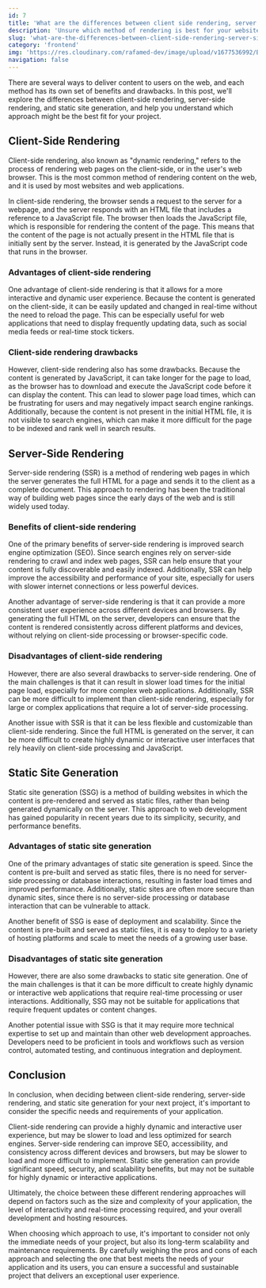 ```yaml
---
id: 7
title: 'What are the differences between client side rendering, server side rendering and static site rengeration'
description: 'Unsure which method of rendering is best for your website? Read this blog post on the differences between client-side rendering, server-side rendering, and static site generation to make an informed decision.'
slug: 'what-are-the-differences-between-client-side-rendering-server-side-rendering-and-static-site-rengeration'
category: 'frontend'
img: 'https://res.cloudinary.com/rafamed-dev/image/upload/v1677536992/Blog/thumbnail_ai1hzq.jpg'
navigation: false
---
```


There are several ways to deliver content to users on the web, and each method has its own set of benefits and drawbacks. In this post, we'll explore the differences between client-side rendering, server-side rendering, and static site generation, and help you understand which approach might be the best fit for your project.

## Client-Side Rendering

Client-side rendering, also known as "dynamic rendering," refers to the process of rendering web pages on the client-side, or in the user's web browser. This is the most common method of rendering content on the web, and it is used by most websites and web applications.

In client-side rendering, the browser sends a request to the server for a webpage, and the server responds with an HTML file that includes a reference to a JavaScript file. The browser then loads the JavaScript file, which is responsible for rendering the content of the page. This means that the content of the page is not actually present in the HTML file that is initially sent by the server. Instead, it is generated by the JavaScript code that runs in the browser.

### Advantages of client-side rendering

One advantage of client-side rendering is that it allows for a more interactive and dynamic user experience. Because the content is generated on the client-side, it can be easily updated and changed in real-time without the need to reload the page. This can be especially useful for web applications that need to display frequently updating data, such as social media feeds or real-time stock tickers.

### Client-side rendering drawbacks

However, client-side rendering also has some drawbacks. Because the content is generated by JavaScript, it can take longer for the page to load, as the browser has to download and execute the JavaScript code before it can display the content. This can lead to slower page load times, which can be frustrating for users and may negatively impact search engine rankings. Additionally, because the content is not present in the initial HTML file, it is not visible to search engines, which can make it more difficult for the page to be indexed and rank well in search results.

## Server-Side Rendering

Server-side rendering (SSR) is a method of rendering web pages in which the server generates the full HTML for a page and sends it to the client as a complete document. This approach to rendering has been the traditional way of building web pages since the early days of the web and is still widely used today.

### Benefits of client-side rendering

One of the primary benefits of server-side rendering is improved search engine optimization (SEO). Since search engines rely on server-side rendering to crawl and index web pages, SSR can help ensure that your content is fully discoverable and easily indexed. Additionally, SSR can help improve the accessibility and performance of your site, especially for users with slower internet connections or less powerful devices.

Another advantage of server-side rendering is that it can provide a more consistent user experience across different devices and browsers. By generating the full HTML on the server, developers can ensure that the content is rendered consistently across different platforms and devices, without relying on client-side processing or browser-specific code.

### Disadvantages of client-side rendering

However, there are also several drawbacks to server-side rendering. One of the main challenges is that it can result in slower load times for the initial page load, especially for more complex web applications. Additionally, SSR can be more difficult to implement than client-side rendering, especially for large or complex applications that require a lot of server-side processing.

Another issue with SSR is that it can be less flexible and customizable than client-side rendering. Since the full HTML is generated on the server, it can be more difficult to create highly dynamic or interactive user interfaces that rely heavily on client-side processing and JavaScript.

## Static Site Generation

Static site generation (SSG) is a method of building websites in which the content is pre-rendered and served as static files, rather than being generated dynamically on the server. This approach to web development has gained popularity in recent years due to its simplicity, security, and performance benefits.

### Advantages of static site generation

One of the primary advantages of static site generation is speed. Since the content is pre-built and served as static files, there is no need for server-side processing or database interactions, resulting in faster load times and improved performance. Additionally, static sites are often more secure than dynamic sites, since there is no server-side processing or database interaction that can be vulnerable to attack.

Another benefit of SSG is ease of deployment and scalability. Since the content is pre-built and served as static files, it is easy to deploy to a variety of hosting platforms and scale to meet the needs of a growing user base.

### Disadvantages of static site generation

However, there are also some drawbacks to static site generation. One of the main challenges is that it can be more difficult to create highly dynamic or interactive web applications that require real-time processing or user interactions. Additionally, SSG may not be suitable for applications that require frequent updates or content changes.

Another potential issue with SSG is that it may require more technical expertise to set up and maintain than other web development approaches. Developers need to be proficient in tools and workflows such as version control, automated testing, and continuous integration and deployment.

## Conclusion

In conclusion, when deciding between client-side rendering, server-side rendering, and static site generation for your next project, it's important to consider the specific needs and requirements of your application.

Client-side rendering can provide a highly dynamic and interactive user experience, but may be slower to load and less optimized for search engines. Server-side rendering can improve SEO, accessibility, and consistency across different devices and browsers, but may be slower to load and more difficult to implement. Static site generation can provide significant speed, security, and scalability benefits, but may not be suitable for highly dynamic or interactive applications.

Ultimately, the choice between these different rendering approaches will depend on factors such as the size and complexity of your application, the level of interactivity and real-time processing required, and your overall development and hosting resources.

When choosing which approach to use, it's important to consider not only the immediate needs of your project, but also its long-term scalability and maintenance requirements. By carefully weighing the pros and cons of each approach and selecting the one that best meets the needs of your application and its users, you can ensure a successful and sustainable project that delivers an exceptional user experience.
